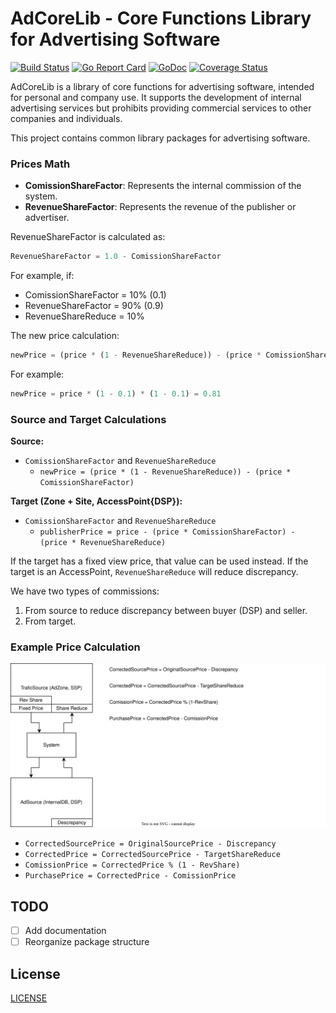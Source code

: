 # AdCoreLib - Core Functions Library for Advertising Software

[![Build Status](https://github.com/geniusrabbit/adcorelib/workflows/Tests/badge.svg)](https://github.com/geniusrabbit/adcorelib/actions?workflow=Tests)
[![Go Report Card](https://goreportcard.com/badge/github.com/geniusrabbit/adcorelib)](https://goreportcard.com/report/github.com/geniusrabbit/adcorelib)
[![GoDoc](https://godoc.org/github.com/geniusrabbit/adcorelib?status.svg)](https://godoc.org/github.com/geniusrabbit/adcorelib)
[![Coverage Status](https://coveralls.io/repos/github/geniusrabbit/adcorelib/badge.svg)](https://coveralls.io/github/geniusrabbit/adcorelib)

AdCoreLib is a library of core functions for advertising software, intended for personal and company use. It supports the development of internal advertising services but prohibits providing commercial services to other companies and individuals.

This project contains common library packages for advertising software.

### Prices Math

- **ComissionShareFactor**: Represents the internal commission of the system.
- **RevenueShareFactor**: Represents the revenue of the publisher or advertiser.

RevenueShareFactor is calculated as:

```js
RevenueShareFactor = 1.0 - ComissionShareFactor
```

For example, if:

- ComissionShareFactor = 10% (0.1)
- RevenueShareFactor = 90% (0.9)
- RevenueShareReduce = 10%

The new price calculation:

```js
newPrice = (price * (1 - RevenueShareReduce)) - (price * ComissionShareFactor)
```

For example:

```js
newPrice = price * (1 - 0.1) * (1 - 0.1) = 0.81
```

### Source and Target Calculations

**Source:**

- `ComissionShareFactor` and `RevenueShareReduce`
  - `newPrice = (price * (1 - RevenueShareReduce)) - (price * ComissionShareFactor)`

**Target (Zone + Site, AccessPoint{DSP}):**

- `ComissionShareFactor` and `RevenueShareReduce`
  - `publisherPrice = price - (price * ComissionShareFactor) - (price * RevenueShareReduce)`

If the target has a fixed view price, that value can be used instead. If the target is an AccessPoint, `RevenueShareReduce` will reduce discrepancy.

We have two types of commissions:

1. From source to reduce discrepancy between buyer (DSP) and seller.
2. From target.

### Example Price Calculation

![Price](docs/assets/price.svg)

- `CorrectedSourcePrice = OriginalSourcePrice - Discrepancy`
- `CorrectedPrice = CorrectedSourcePrice - TargetShareReduce`
- `ComissionPrice = CorrectedPrice % (1 - RevShare)`
- `PurchasePrice = CorrectedPrice - ComissionPrice`

## TODO

- [ ] Add documentation
- [ ] Reorganize package structure

## License

[LICENSE](LICENSE)
